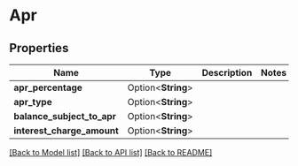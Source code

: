 # Apr

## Properties

Name | Type | Description | Notes
------------ | ------------- | ------------- | -------------
**apr_percentage** | Option<**String**> |  | 
**apr_type** | Option<**String**> |  | 
**balance_subject_to_apr** | Option<**String**> |  | 
**interest_charge_amount** | Option<**String**> |  | 

[[Back to Model list]](../README.md#documentation-for-models) [[Back to API list]](../README.md#documentation-for-api-endpoints) [[Back to README]](../README.md)


